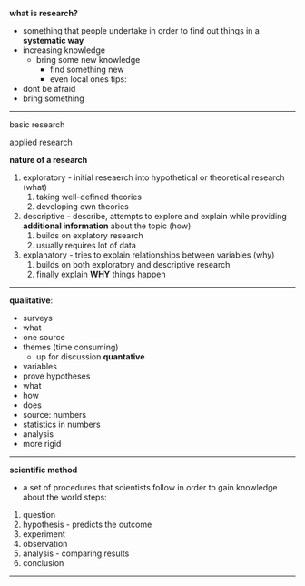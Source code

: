 **what is research?**
- something that  people undertake in order to find out things in a **systematic way**
- increasing knowledge
	- bring some new knowledge
		- find something new
		- even local ones
tips:
- dont be afraid
- bring something

---
basic research

applied research

**nature of a research**
1. exploratory - initial reseaerch into hypothetical or theoretical research (what)
	1. taking well-defined theories
	2. developing own theories
2. descriptive - describe, attempts to explore and explain while providing **additional information** about the topic (how)
	1. builds on explatory research
	2. usually requires lot of data
3. explanatory - tries to explain relationships between variables (why)
	1. builds on both exploratory and descriptive research
	2. finally explain **WHY** things happen

---

**qualitative**:
- surveys
- what
- one source
- themes (time consuming)
	- up for discussion
**quantative**
- variables
- prove hypotheses
- what
- how
- does
- source: numbers
- statistics in numbers
- analysis
- more rigid

---
**scientific method**
- a set of procedures that scientists follow in order to gain knowledge about the world
steps:
1. question
2. hypothesis - predicts the outcome
3. experiment
4. observation 
5. analysis - comparing results
6. conclusion 

---

